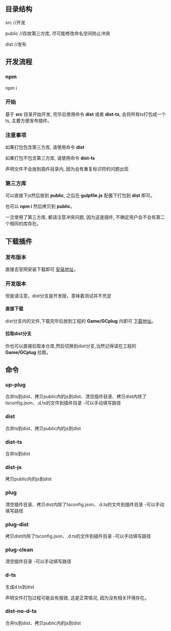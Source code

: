 ## 目录结构
src //开发

public //存放第三方库, 尽可能修改命名空间防止冲突

dist //发布

## 开发流程
### npm
npm i 

### 开始
基于 **src** 目录开始开发, 完毕后使用命令 **dist** 或者 **dist-ts**, 会将所有ts打包成一个ts, 主要方便发布插件。

### 注意事项
如果打包包含第三方库, 请使用命令 **dist**

如果打包不包含第三方库, 请使用命令 **dist-ts**

声明文件不会放到插件目录内, 因为会有重复标识符的问题出现

### 第三方库
可以直接下js然后放到 **public**, 之后在 **gulpfile.js** 配置下打包到 **dist** 即可。

也可以 **npm i** 然后拷贝到 **public**。

一旦使用了第三方库, 都请注意冲突问题, 因为这是插件, 不确定用户会不会有第二个相同的库存在。

## 下载插件
### 发布版本
直接去官网安装下载即可 [安装地址](https://www.gamecreator.com.cn/plug/det/641)。

### 开发版本
但是请注意，dist分支是开发版，意味着测试并不充足
#### 直接下载
dist分支内的文件,下载完毕后放到工程的 **Game/GCplug** 内即可 [下载地址](https://github.com/BlackWhite2000/GameCreator-OpenAPI-plug/archive/refs/heads/dist.zip)。

#### 拉取dist分支
你也可以直接拉取本仓库,然后切换到dist分支,当然记得请在工程的 **Game/GCplug** 拉取。

## 命令
### up-plug
合并ts到dist、拷贝public内的js到dist、清空插件目录、拷贝dist内除了tsconfig.json、.d.ts的文件到插件目录 -可以手动填写路径

### dist
合并ts到dist、拷贝public内的js到dist

### dist-ts
合并ts到dist

### dist-js
拷贝public内的js到dist 

### plug
清空插件目录、拷贝dist内除了tsconfig.json、.d.ts的文件到插件目录 -可以手动填写路径

### plug-dist
拷贝dist内除了tsconfig.json、.d.ts的文件到插件目录 -可以手动填写路径

### plug-clean
清空插件目录 -可以手动填写路径

### d-ts 
生成d.ts到dist

声明文件打包过程可能会有报错, 这是正常情况, 因为没有相关环境存在。

### dist-no-d-ts
合并ts到dist、拷贝public内的js到dist

